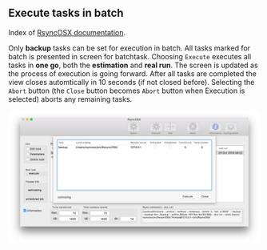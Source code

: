 ## Execute tasks in batch

Index of [RsyncOSX documentation](https://rsyncosx.github.io/Documentation/).

Only **backup** tasks can be set for execution in batch. All tasks marked for batch is presented in screen for batchtask. Choosing `Execute` executes all tasks in **one go**, both the **estimation** and **real run**. The screen is updated as the process of execution is going forward. After all tasks are completed the view closes automtically in 10 seconds (if not closed before). Selecting the `Abort` button (the `Close` button becomes `Abort` button when Execution is selected) aborts any remaining tasks.

![Select task](screenshots/master/batch/batch.png)

